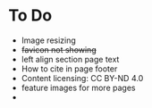 # To Do

* Image resizing
* ~~favicon not showing~~
* left align section page text
* How to cite in page footer
* Content licensing: CC BY-ND 4.0
* feature images for more pages
*